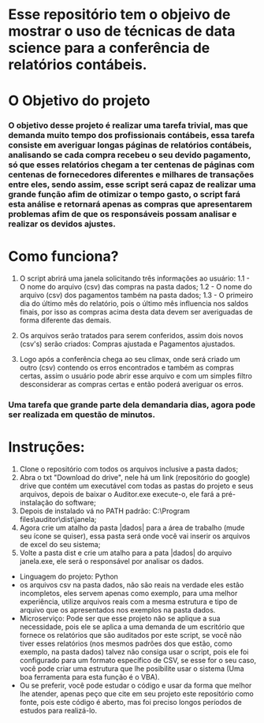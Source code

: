 # Esse repositório tem o objeivo de mostrar o uso de técnicas de data science para a conferência de relatórios contábeis.

# O Objetivo do projeto
### O objetivo desse projeto é realizar uma tarefa trivial, mas que demanda muito tempo dos profissionais contábeis, essa tarefa consiste em averiguar longas páginas de relatórios contábeis, analisando se cada compra recebeu o seu devido pagamento, só que esses relatórios chegam a ter centenas de páginas com centenas de fornecedores diferentes e milhares de transações entre eles, sendo assim, esse script será capaz de realizar uma grande função afim de otimizar o tempo gasto, o script fará esta análise e retornará apenas as compras que apresentarem problemas afim de que os responsáveis possam analisar e realizar os devidos ajustes.

# Como funciona?
1) O script abrirá uma janela solicitando três informações ao usuário:
 1.1 - O nome do arquivo (csv) das compras na pasta dados;
 1.2 - O nome do arquivo (csv) dos pagamentos também na pasta dados;
 1.3 - O primeiro dia do último mês do relatório, pois o último mês influencia nos saldos finais, por isso as compras acima desta data devem ser averiguadas de forma diferente das demais.
 

2) Os arquivos serão tratados para serem conferidos, assim dois novos (csv's) serão criados: Compras ajustada e Pagamentos ajustados.

3) Logo após a conferência chega ao seu climax, onde será criado um outro (csv) contendo os erros encontrados e também as compras certas, assim o usuário pode abrir esse arquivo e com um simples filtro desconsiderar as compras certas e então poderá averiguar os erros.

### Uma tarefa que grande parte dela demandaria dias, agora pode ser realizada em questão de minutos.

# Instruções:
1) Clone o repositório com todos os arquivos inclusive a pasta dados;
2) Abra o txt "Download do drive", nele há um link (repositório do google) drive que contém um executável com todas as pastas do projeto e seus arquivos, depois de baixar o Auditor.exe  execute-o, ele fará a pré-instalação do software;
3) Depois de instalado vá no PATH padrão: C:\Program files\auditor\dist\janela;
4) Agora crie um atalho da pasta |dados| para a área de trabalho (mude seu ícone se quiser), essa pasta será onde você vai inserir os arquivos de excel do seu sistema;
5) Volte a pasta dist e crie um atalho para a pata |dados| do arquivo janela.exe, ele será o responsável por analisar os dados.

* Linguagem do projeto: Python
* os arquivos csv na pasta dados, não são reais na verdade eles estão incompletos, eles servem apenas como exemplo, para uma melhor experiência, utilize arquivos reais com a mesma estrutura e tipo de arquivo que os apresentados nos exemplos na pasta dados.
* Microserviço: Pode ser que esse projeto não se aplique a sua necessidade, pois ele se aplica a uma demanda de um escritório que fornece os relatórios que são auditados por este script, se você não tiver esses relatórios (nos mesmos padrões dos que estão, como exemplo, na pasta dados) talvez não consiga usar o script, pois ele foi configurado para um formato específico de CSV, se esse for o seu caso, você pode criar uma estrutura que lhe posibilite usar o sistema (Uma boa ferramenta para esta função é o VBA).
* Ou se preferir, você pode estudar o código e usar da forma que melhor lhe atender, apenas peço que cite em seu projeto este repositório como fonte, pois este código é aberto, mas foi preciso longos períodos de estudos para realizá-lo.
